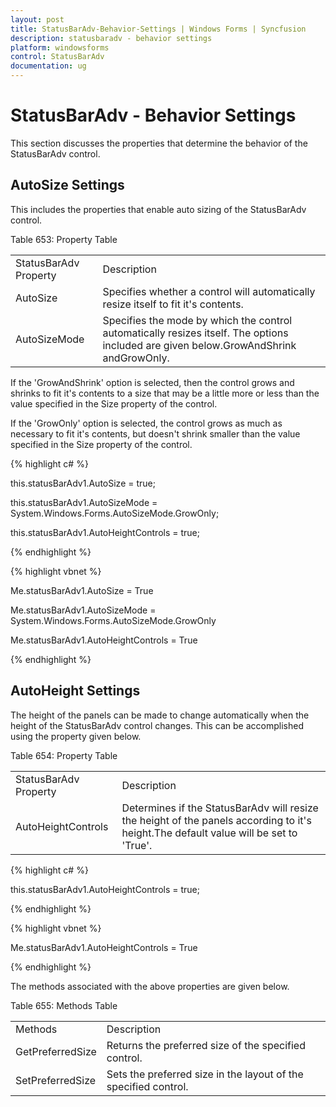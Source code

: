 ```yaml
---
layout: post
title: StatusBarAdv-Behavior-Settings | Windows Forms | Syncfusion
description: statusbaradv - behavior settings
platform: windowsforms
control: StatusBarAdv
documentation: ug
---
```


# StatusBarAdv - Behavior Settings

This section discusses the properties that determine the behavior of the StatusBarAdv control.

## AutoSize Settings

This includes the properties that enable auto sizing of the StatusBarAdv control.

Table 653: Property Table

<table>
<tr>
<td>
StatusBarAdv Property</td><td>
Description</td></tr>
<tr>
<td>
AutoSize</td><td>
Specifies whether a control will automatically resize itself to fit it's contents.</td></tr>
<tr>
<td>
AutoSizeMode</td><td>
Specifies the mode by which the control automatically resizes itself. The options included are given below.GrowAndShrink andGrowOnly.</td></tr>
</table>


If the 'GrowAndShrink' option is selected, then the control grows and shrinks to fit it's contents to a size that may be a little more or less than the value specified in the Size property of the control.

If the 'GrowOnly' option is selected, the control grows as much as necessary to fit it's contents, but doesn't shrink smaller than the value specified in the Size property of the control.

{% highlight c# %}



this.statusBarAdv1.AutoSize = true;

this.statusBarAdv1.AutoSizeMode = System.Windows.Forms.AutoSizeMode.GrowOnly;

this.statusBarAdv1.AutoHeightControls = true;

{% endhighlight %}

{% highlight vbnet %}



Me.statusBarAdv1.AutoSize = True

Me.statusBarAdv1.AutoSizeMode = System.Windows.Forms.AutoSizeMode.GrowOnly

Me.statusBarAdv1.AutoHeightControls = True

{% endhighlight %}

## AutoHeight Settings

The height of the panels can be made to change automatically when the height of the StatusBarAdv control changes. This can be accomplished using the property given below.

Table 654: Property Table

<table>
<tr>
<td>
StatusBarAdv Property</td><td>
Description</td></tr>
<tr>
<td>
AutoHeightControls</td><td>
Determines if the StatusBarAdv will resize the height of the panels according to it's height.The default value will be set to 'True'.</td></tr>
</table>


{% highlight c# %}



this.statusBarAdv1.AutoHeightControls = true;

{% endhighlight %}

{% highlight vbnet %}



Me.statusBarAdv1.AutoHeightControls = True

{% endhighlight %}

The methods associated with the above properties are given below.

Table 655: Methods Table

<table>
<tr>
<td>
Methods</td><td>
Description</td></tr>
<tr>
<td>
GetPreferredSize</td><td>
Returns the preferred size of the specified control.</td></tr>
<tr>
<td>
SetPreferredSize</td><td>
Sets the preferred size in the layout of the specified control.</td></tr>
</table>

